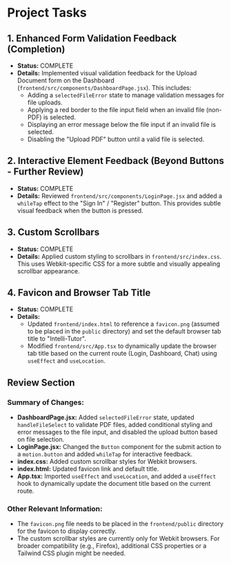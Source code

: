 # Project Tasks

## 1. Enhanced Form Validation Feedback (Completion)
- **Status:** COMPLETE
- **Details:** Implemented visual validation feedback for the Upload Document form on the Dashboard (`frontend/src/components/DashboardPage.jsx`). This includes:
    - Adding a `selectedFileError` state to manage validation messages for file uploads.
    - Applying a red border to the file input field when an invalid file (non-PDF) is selected.
    - Displaying an error message below the file input if an invalid file is selected.
    - Disabling the "Upload PDF" button until a valid file is selected.

## 2. Interactive Element Feedback (Beyond Buttons - Further Review)
- **Status:** COMPLETE
- **Details:** Reviewed `frontend/src/components/LoginPage.jsx` and added a `whileTap` effect to the "Sign In" / "Register" button. This provides subtle visual feedback when the button is pressed.

## 3. Custom Scrollbars
- **Status:** COMPLETE
- **Details:** Applied custom styling to scrollbars in `frontend/src/index.css`. This uses Webkit-specific CSS for a more subtle and visually appealing scrollbar appearance.

## 4. Favicon and Browser Tab Title
- **Status:** COMPLETE
- **Details:**
    - Updated `frontend/index.html` to reference a `favicon.png` (assumed to be placed in the `public` directory) and set the default browser tab title to "Intelli-Tutor".
    - Modified `frontend/src/App.tsx` to dynamically update the browser tab title based on the current route (Login, Dashboard, Chat) using `useEffect` and `useLocation`.

## Review Section

### Summary of Changes:
- **DashboardPage.jsx:** Added `selectedFileError` state, updated `handleFileSelect` to validate PDF files, added conditional styling and error messages to the file input, and disabled the upload button based on file selection.
- **LoginPage.jsx:** Changed the `Button` component for the submit action to a `motion.button` and added `whileTap` for interactive feedback.
- **index.css:** Added custom scrollbar styles for Webkit browsers.
- **index.html:** Updated favicon link and default title.
- **App.tsx:** Imported `useEffect` and `useLocation`, and added a `useEffect` hook to dynamically update the document title based on the current route.

### Other Relevant Information:
- The `favicon.png` file needs to be placed in the `frontend/public` directory for the favicon to display correctly.
- The custom scrollbar styles are currently only for Webkit browsers. For broader compatibility (e.g., Firefox), additional CSS properties or a Tailwind CSS plugin might be needed.